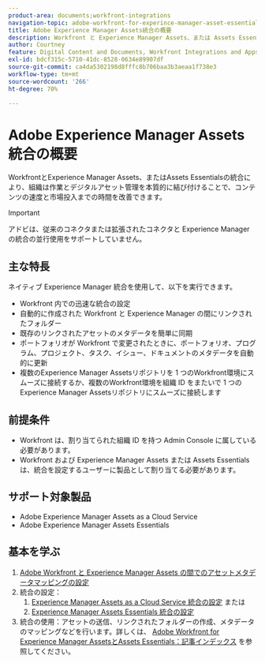 ```yaml
---
product-area: documents;workfront-integrations
navigation-topic: adobe-workfront-for-experince-manager-asset-essentials
title: Adobe Experience Manager Assets統合の概要
description: Workfront と Experience Manager Assets、または Assets Essentials の統合により、組織は作業とデジタルアセット管理を本質的に結び付けることで、コンテンツの速度と市場投入までの時間を改善できます。
author: Courtney
feature: Digital Content and Documents, Workfront Integrations and Apps
exl-id: bdcf315c-5710-41dc-8528-0634e89907df
source-git-commit: ca4da5302198d8fffc8b706baa3b3aeaa1f738e3
workflow-type: tm+mt
source-wordcount: '266'
ht-degree: 70%

---
```


# Adobe Experience Manager Assets統合の概要

<!-- Audited: 12/2023 -->

WorkfrontとExperience Manager Assets、またはAssets Essentialsの統合により、組織は作業とデジタルアセット管理を本質的に結び付けることで、コンテンツの速度と市場投入までの時間を改善できます。

>[!IMPORTANT]
>
>アドビは、従来のコネクタまたは拡張されたコネクタと Experience Manager の統合の並行使用をサポートしていません。

## 主な特長

ネイティブ Experience Manager 統合を使用して、以下を実行できます。

* Workfront 内での迅速な統合の設定
* 自動的に作成された Workfront と Experience Manager の間にリンクされたフォルダー
* 既存のリンクされたアセットのメタデータを簡単に同期
* ポートフォリオが Workfront で変更されたときに、ポートフォリオ、プログラム、プロジェクト、タスク、イシュー、ドキュメントのメタデータを自動的に更新
* 複数のExperience Manager Assetsリポジトリを 1 つのWorkfront環境にスムーズに接続するか、複数のWorkfront環境を組織 ID をまたいで 1 つのExperience Manager Assetsリポジトリにスムーズに接続します


## 前提条件

* Workfront は、割り当てられた組織 ID を持つ Admin Console に属している必要があります。
* Workfront および Experience Manager Assets または Assets Essentials は、統合を設定するユーザーに製品として割り当てる必要があります。


## サポート対象製品

* Adobe Experience Manager Assets as a Cloud Service
* Adobe Experience Manager Assets Essentials


## 基本を学ぶ

1. [Adobe Workfront と Experience Manager Assets の間でのアセットメタデータマッピングの設定](https://experienceleague.adobe.com/docs/experience-manager-cloud-service/content/assets/integrations/configure-asset-metadata-mapping.html?lang=ja)
1. 統合の設定：
   1. [Experience Manager Assets as a Cloud Service 統合の設定](/help/quicksilver/administration-and-setup/configure-integrations/configure-aacs-integration.md)
または
   1. [Experience Manager Assets Essentials 統合の設定](/help/quicksilver/documents/adobe-workfront-for-experience-manager-assets-essentials/setup-asset-essentials.md)
1. 統合の使用：アセットの送信、リンクされたフォルダーの作成、メタデータのマッピングなどを行います。詳しくは、 [Adobe Workfront for Experience Manager AssetsとAssets Essentials：記事インデックス](/help/quicksilver/documents/adobe-workfront-for-experience-manager-assets-essentials/workfront-for-aem-asset-essentials.md) を参照してください。
